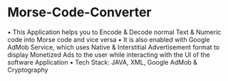 # Morse-Code-Converter
• This Application helps you to Encode & Decode normal Text & Numeric code into Morse code and vice versa
• It is also enabled with Google AdMob Service, which uses Native & Interstitial Advertisement format to display 
  Monetized Ads to the user while interacting with the UI of the software Application
• Tech Stack: JAVA, XML, Google AdMob & Cryptography
